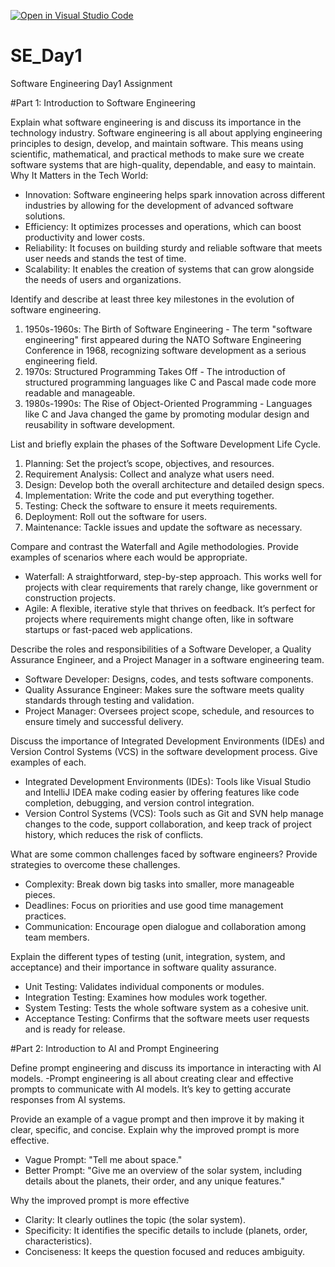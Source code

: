 [![Open in Visual Studio Code](https://classroom.github.com/assets/open-in-vscode-2e0aaae1b6195c2367325f4f02e2d04e9abb55f0b24a779b69b11b9e10269abc.svg)](https://classroom.github.com/online_ide?assignment_repo_id=18375193&assignment_repo_type=AssignmentRepo)
# SE_Day1
Software Engineering Day1 Assignment

#Part 1: Introduction to Software Engineering

Explain what software engineering is and discuss its importance in the technology industry.
Software engineering is all about applying engineering principles to design, develop, and maintain software. This means using scientific, mathematical, and practical methods to make sure we create software systems that are high-quality, dependable, and easy to maintain.
Why It Matters in the Tech World:
- Innovation: Software engineering helps spark innovation across different industries by allowing for the development of advanced software solutions.
- Efficiency: It optimizes processes and operations, which can boost productivity and lower costs.
- Reliability: It focuses on building sturdy and reliable software that meets user needs and stands the test of time.
- Scalability: It enables the creation of systems that can grow alongside the needs of users and organizations.

Identify and describe at least three key milestones in the evolution of software engineering.
1. 1950s-1960s: The Birth of Software Engineering - The term "software engineering" first appeared during the NATO Software Engineering Conference in 1968, recognizing software development as a serious engineering field.
2. 1970s: Structured Programming Takes Off - The introduction of structured programming languages like C and Pascal made code more readable and manageable.
3. 1980s-1990s: The Rise of Object-Oriented Programming - Languages like C and Java changed the game by promoting modular design and reusability in software development.

List and briefly explain the phases of the Software Development Life Cycle.
1. Planning: Set the project’s scope, objectives, and resources.
2. Requirement Analysis: Collect and analyze what users need.
3. Design: Develop both the overall architecture and detailed design specs.
4. Implementation: Write the code and put everything together.
5. Testing: Check the software to ensure it meets requirements.
6. Deployment: Roll out the software for users.
7. Maintenance: Tackle issues and update the software as necessary.

Compare and contrast the Waterfall and Agile methodologies. Provide examples of scenarios where each would be appropriate.
- Waterfall: A straightforward, step-by-step approach. This works well for projects with clear requirements that rarely change, like government or construction projects.
- Agile: A flexible, iterative style that thrives on feedback. It’s perfect for projects where requirements might change often, like in software startups or fast-paced web applications.


Describe the roles and responsibilities of a Software Developer, a Quality Assurance Engineer, and a Project Manager in a software engineering team.
- Software Developer: Designs, codes, and tests software components.
- Quality Assurance Engineer: Makes sure the software meets quality standards through testing and validation.
- Project Manager: Oversees project scope, schedule, and resources to ensure timely and successful delivery.

Discuss the importance of Integrated Development Environments (IDEs) and Version Control Systems (VCS) in the software development process. Give examples of each.
- Integrated Development Environments (IDEs): Tools like Visual Studio and IntelliJ IDEA make coding easier by offering features like code completion, debugging, and version control integration.
- Version Control Systems (VCS): Tools such as Git and SVN help manage changes to the code, support collaboration, and keep track of project history, which reduces the risk of conflicts.
  
What are some common challenges faced by software engineers? Provide strategies to overcome these challenges.
- Complexity: Break down big tasks into smaller, more manageable pieces.
- Deadlines: Focus on priorities and use good time management practices.
- Communication: Encourage open dialogue and collaboration among team members.

Explain the different types of testing (unit, integration, system, and acceptance) and their importance in software quality assurance.
- Unit Testing: Validates individual components or modules.
- Integration Testing: Examines how modules work together.
- System Testing: Tests the whole software system as a cohesive unit.
- Acceptance Testing: Confirms that the software meets user requests and is ready for release.

#Part 2: Introduction to AI and Prompt Engineering


Define prompt engineering and discuss its importance in interacting with AI models.
-Prompt engineering is all about creating clear and effective prompts to communicate with AI models. It’s key to getting accurate responses from AI systems.

Provide an example of a vague prompt and then improve it by making it clear, specific, and concise. Explain why the improved prompt is more effective.
- Vague Prompt: "Tell me about space."
- Better Prompt: "Give me an overview of the solar system, including details about the planets, their order, and any unique features."

Why the improved prompt is more effective
- Clarity: It clearly outlines the topic (the solar system).
- Specificity: It identifies the specific details to include (planets, order, characteristics).
- Conciseness: It keeps the question focused and reduces ambiguity.
